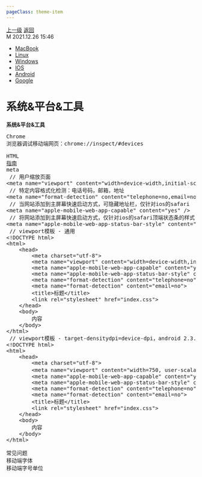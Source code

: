 ```yaml
---
pageClass: theme-item
---
```

<div class="extend-header">
    <div class="info">
        <div class="record">
            <a class="back" href="./">上一级</a>
            <a class="back" href="./">返回</a>
        </div>        
        <div class="mini">
            <span>M 2021.12.26 15:46</span>
        </div>
    </div>
    <div class="content"><div class="custom-block children"><ul><li><a href="/system/mac">MacBook</a></li><li><a href="/system/linux">Linux</a></li><li><a href="/system/windows">Windows</a></li><li><a href="/system/ios">IOS</a></li><li><a href="/system/android">Android</a></li><li><a href="/system/google">Google</a></li></ul></div></div>
</div>
<div class="content-header">
<h1>系统&平台&工具</h1><strong>系统&平台&工具</strong>
</div>
<div class="static-content">



<pre class="code-block">
<span class="h4">Chrome</span>
浏览器调试移动端网页：chrome://inspect/#devices

<span class="h4">HTML</span>
<a href="https://www.cnblogs.com/axl234/p/5084917.html" target="_blank">指南</a>
meta <span class="comment">// 用户缩放页面</span>
&lt;meta name="viewport" content="width=device-width,initial-scale=1.0,minimum-scale=1.0,maximum-scale=1.0,user-scalable=no" /&gt; <span class="comment">// 特定内容格式化检测：电话号码，邮箱，地址</span>
&lt;meta name="format-detection" content="telephone=no,email=no,adress=no" /&gt; <span class="comment">// 当网站添加到主屏幕快速启动方式，可隐藏地址栏，仅针对ios的safari</span>
&lt;meta name="apple-mobile-web-app-capable" content="yes" /&gt; <span class="comment">// 将网站添加到主屏幕快速启动方式，仅针对ios的safari顶端状态条的样式 可选default、black、black-translucent</span>
&lt;meta name="apple-mobile-web-app-status-bar-style" content="black" /&gt; <span class="comment">// viewport模板 - 通用</span>
&lt;!DOCTYPE html&gt;
&lt;html&gt;
    &lt;head&gt;
        &lt;meta charset="utf-8"&gt;
        &lt;meta name="viewport" content="width=device-width,initial-scale=1.0,maximum-scale=1.0,user-scalable=no"&gt;
        &lt;meta name="apple-mobile-web-app-capable" content="yes"&gt;
        &lt;meta name="apple-mobile-web-app-status-bar-style" content="black"&gt;
        &lt;meta name="format-detection" content="telephone=no"&gt;
        &lt;meta name="format-detection" content="email=no"&gt;
        &lt;title&gt;标题&lt;/title&gt;
        &lt;link rel="stylesheet" href="index.css"&gt;
    &lt;/head&gt;
    &lt;body&gt;
        内容
    &lt;/body&gt;
&lt;/html&gt; <span class="comment">// viewport模板 - target-densitydpi=device-dpi，android 2.3.5以下版本不支持</span>
&lt;!DOCTYPE html&gt;
&lt;html&gt;
    &lt;head&gt;
        &lt;meta charset="utf-8"&gt;
        &lt;meta name="viewport" content="width=750, user-scalable=no, target-densitydpi=device-dpi"&gt;<span class="comment">&#60;&#33;&#45;&#45;width取值与页面定义的宽度一致&#45;&#45;&#62;</span>
        &lt;meta name="apple-mobile-web-app-capable" content="yes"&gt;
        &lt;meta name="apple-mobile-web-app-status-bar-style" content="black"&gt;
        &lt;meta name="format-detection" content="telephone=no"&gt;
        &lt;meta name="format-detection" content="email=no"&gt;
        &lt;title&gt;标题&lt;/title&gt;
        &lt;link rel="stylesheet" href="index.css"&gt;
    &lt;/head&gt;
    &lt;body&gt;
        内容
    &lt;/body&gt;
&lt;/html&gt;

<span class="h2">常见问题</span>
移动端字体
移动端字号单位 
</pre>

</div>